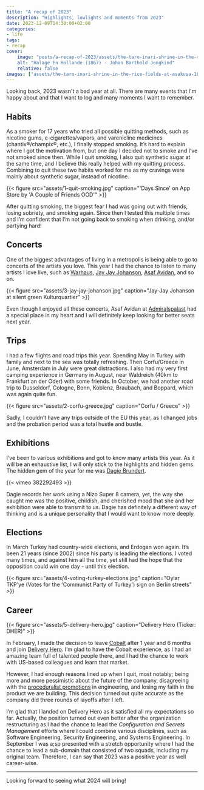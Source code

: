 ```yaml
---
title: "A recap of 2023"
description: "Highlights, lowlights and moments from 2023"
date: 2023-12-09T14:30:00+02:00
categories:
- life
tags:
- recap
cover:
    image: "posts/a-recap-of-2023/assets/the-taro-inari-shrine-in-the-rice-fields-at-asakusa-1877-1882-kobayashi-kiyochika.jpg"
    alt: "Halage En Hollande (1867) - Johan Barthold Jongkind"
    relative: false
images: ["assets/the-taro-inari-shrine-in-the-rice-fields-at-asakusa-1877-1882-kobayashi-kiyochika.jpg"]
---
```


Looking back, 2023 wasn't a bad year at all. There are many events that I'm happy about and that I want to log and
many moments I want to remember.

## Habits

As a smoker for 17 years who tried all possible quitting methods, such as nicotine gums, e-cigarettes/vapors, and
varenicline medicines (chantix®/champix®, etc.), I finally stopped smoking. It’s hard to explain where I got the
motivation from, but one day I decided not to smoke and I’ve not smoked since then. While I quit smoking, I also quit
synthetic sugar at the same time, and I believe this really helped with my quitting process. Combining to quit these
two habits worked for me as my cravings were mainly about synthetic sugar, instead of nicotine.

{{< figure src="assets/1-quit-smoking.jpg" caption="'Days Since' on App Store by 'A Couple of Friends OOD'" >}}

After quitting smoking, the biggest fear I had was going out with friends, losing sobriety, and smoking again. Since
then I tested this multiple times and I’m confident that I’m not going back to smoking when drinking, and/or partying
hard!

## Concerts

One of the biggest advantages of living in a metropolis is being able to go to concerts of the artists you love. This
year I had the chance to listen to many artists I love live, such as
[Warhaus](https://open.spotify.com/artist/5uy67fWgovgNdbkP1kAf7m?si=oCbeqmHsRsOrXgyomGNOEA),
[Jay Jay Johanson](https://open.spotify.com/artist/4hzC9WUUy3cFituT71tzB4?si=vzKk9E7bTMOSx7oXtkw0Ug),
[Asaf Avidan](https://open.spotify.com/artist/7t51dSX8ZkKC7VoKRd0lME?si=VZdypqTtRIO0ewFTXWnWzQ0), and so on.

{{< figure src="assets/3-jay-jay-johanson.jpg" caption="Jay-Jay Johanson at silent green Kulturquartier" >}}

Even though I enjoyed all these concerts, Asaf Avidan at [Admiralspalast](https://www.admiralspalast.theater/) had a
special place in my heart and I will definitely keep looking for better seats next year.

## Trips

I had a few flights and road trips this year. Spending May in Turkey with family and next to the sea was totally
refreshing. Then Corfu/Greece in June, Amsterdam in July were great distractions. I also had my very first camping
experience in Germany in August, near Waldreich (40km to Frankfurt an der Oder) with some friends. In
October, we had another road trip to Dusseldorf, Cologne, Bonn, Koblenz, Braubach, and Boppard, which was again quite
fun.

{{< figure src="assets/2-corfu-greece.jpg" caption="Corfu / Greece" >}}

Sadly, I couldn’t have any trips outside of the EU this year, as I changed jobs and the probation period was a total
hustle and bustle.

## Exhibitions

I’ve been to various exhibitions and got to know many artists this year. As it will be an exhaustive list, I will only
stick to the highlights and hidden gems. The hidden gem of the year for me was [Dagie Brundert](https://vimeo.com/dagie).

{{< vimeo 382292493 >}}

Dagie records her work using a Nizo Super 8 camera, yet, the way she caught me was the positive, childish, and
cherished mood that she and her exhibition were able to transmit to us. Dagie has definitely a different way of
thinking and is a unique personality that I would want to know more deeply.

## Elections

In March Turkey had country-wide elections, and Erdogan won again. It’s been 21 years (since 2002) since his party is
leading the elections. I voted many times, and against him all the time, yet still had the hope that the opposition
could win one day - until this election.

{{< figure src="assets/4-voting-turkey-elections.jpg" caption="Oylar TKP'ye (Votes for the 'Communist Party of Turkey') sign on Berlin streets" >}}

## Career

{{< figure src="assets/5-delivery-hero.jpg" caption="Delivery Hero (Ticker: DHER)" >}}

In February, I made the decision to leave [Cobalt](https://www.cobalt.io) after 1 year and 6 months and join
[Delivery Hero](https://www.deliveryhero.com/). I’m glad to have the Cobalt experience, as I had an amazing team
full of talented people there, and I had the chance to work with US-based colleagues and learn that market.

However, I had enough reasons lined up when I quit, most notably; being more and more pessimistic about the future of
the company, disagreeing with the [proceduralist promotions](https://staffeng.com/guides/finding-the-right-company) in
engineering, and losing my faith in the product we are building. This decision turned out quite accurate as the company
did three rounds of layoffs after I left.

I’m glad that I landed on Delivery Hero as it satisfied all my expectations so far. Actually, the position turned
out even better after the organization restructuring as I had the chance to lead the _Configuration and Secrets Management_
efforts where I could combine various disciplines, such as Software Engineering, Security Engineering, and Systems
Engineering. In September I was a;sp presented with a stretch opportunity where I had the chance to lead a sub-domain
that consisted of two squads, including my original team. Therefore, I can say that 2023 was a positive year as well
career-wise.

-----

Looking forward to seeing what 2024 will bring!
